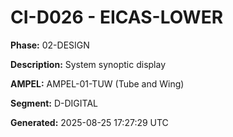 # CI-D026 - EICAS-LOWER

**Phase:** 02-DESIGN

**Description:** System synoptic display

**AMPEL:** AMPEL-01-TUW (Tube and Wing)

**Segment:** D-DIGITAL

**Generated:** 2025-08-25 17:27:29 UTC
